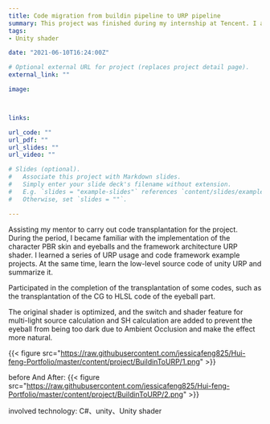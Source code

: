 ```yaml
---
title: Code migration from buildin pipeline to URP pipeline
summary: This project was finished during my internship at Tencent. I am mainly responsible for the porting of part of the shader code and the optimization of the original shader.
tags:
- Unity shader

date: "2021-06-10T16:24:00Z"

# Optional external URL for project (replaces project detail page).
external_link: ""

image:



links:

url_code: ""
url_pdf: ""
url_slides: ""
url_video: ""

# Slides (optional).
#   Associate this project with Markdown slides.
#   Simply enter your slide deck's filename without extension.
#   E.g. `slides = "example-slides"` references `content/slides/example-slides.md`.
#   Otherwise, set `slides = ""`.

---
```


Assisting my mentor to carry out code transplantation for the project. During the period, I became familiar with the implementation of the character PBR skin and eyeballs and the framework architecture URP shader. I learned a series of URP usage and code framework example projects. At the same time, learn the low-level source code of unity URP and summarize it.

Participated in the completion of the transplantation of some codes, such as the transplantation of the CG to HLSL code of the eyeball part.

The original shader is optimized, and the switch and shader feature for multi-light source calculation and SH calculation are added to prevent the eyeball from being too dark due to Ambient Occlusion and make the effect more natural.

{{< figure src="https://raw.githubusercontent.com/jessicafeng825/Hui-feng-Portfolio/master/content/project/BuildinToURP/1.png" >}}

before And After:
{{< figure src="https://raw.githubusercontent.com/jessicafeng825/Hui-feng-Portfolio/master/content/project/BuildinToURP/2.png" >}}

involved technology: C#、unity、Unity shader


